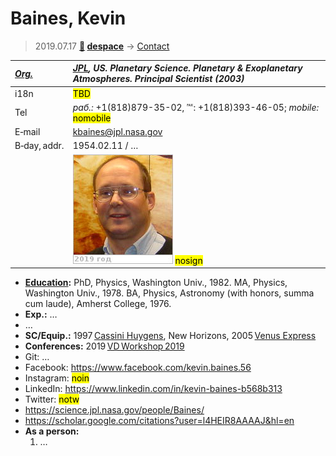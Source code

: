 # Baines, Kevin
> 2019.07.17 **[🚀](../index/index.md) [despace](index.md)** → [Contact](contact.md)

|*[Org.](contact.md)*|*[JPL](zz_jpl.md), US. Planetary Science. Planetary & Exoplanetary Atmospheres. Principal Scientist (2003)*|
|:--|:--|
|i18n|<mark>TBD</mark>|
|Tel|*раб.:* +1(818)879-35-02, ℻: +1(818)393-46-05; *mobile:* <mark>nomobile</mark>|
|E‑mail|<kbaines@jpl.nasa.gov>|
|B‑day, addr.|1954.02.11 / …|
||[![](f/contact/b/baines1_photo_thumb.jpg)](f/contact/b/baines1_photo.jpg) <mark>nosign</mark>|

   - **[Education](edu.md):** PhD, Physics, Washington Univ., 1982. MA, Physics, Washington Univ., 1978. BA, Physics, Astronomy (with honors, summa cum laude), Amherst College, 1976.
   - **Exp.:** …
   - …
   - **SC/Equip.:** 1997 [Cassini Huygens](cassini_huygens.md), New Horizons, 2005 [Venus Express](venus_express.md)
   - **Conferences:** 2019 [VD Workshop 2019](vdws2019.md)
   - Git: …
   - Facebook: <https://www.facebook.com/kevin.baines.56>
   - Instagram: <mark>noin</mark>
   - LinkedIn: <https://www.linkedin.com/in/kevin-baines-b568b313>
   - Twitter: <mark>notw</mark>
   - <https://science.jpl.nasa.gov/people/Baines/>
   - <https://scholar.google.com/citations?user=l4HEIR8AAAAJ&hl=en>
   - **As a person:**
      1. …
